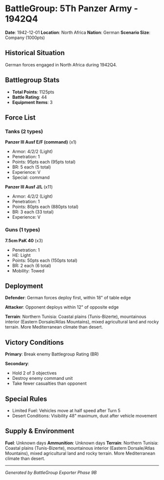 # BattleGroup: 5Th Panzer Army - 1942Q4

**Date**: 1942-12-01
**Location**: North Africa
**Nation**: German
**Scenario Size**: Company (1000pts)

## Historical Situation

German forces engaged in North Africa during 1942Q4.

## Battlegroup Stats

- **Total Points**: 1125pts
- **Battle Rating**: 44
- **Equipment Items**: 3

## Force List

### Tanks (2 types)

**Panzer III Ausf E/F (command)** (x1)
- Armor: 4/2/2 (Light)
- Penetration: 1
- Points: 95pts each (95pts total)
- BR: 5 each (5 total)
- Experience: V
- Special: command

**Panzer III Ausf J/L** (x11)
- Armor: 4/2/2 (Light)
- Penetration: 1
- Points: 80pts each (880pts total)
- BR: 3 each (33 total)
- Experience: V

### Guns (1 types)

**7.5cm PaK 40** (x3)
- Penetration: 1
- HE: Light
- Points: 50pts each (150pts total)
- BR: 2 each (6 total)
- Mobility: Towed


## Deployment

**Defender**: German forces deploy first, within 18" of table edge

**Attacker**: Opponent deploys within 12" of opposite edge

**Terrain**: Northern Tunisia: Coastal plains (Tunis-Bizerte), mountainous interior (Eastern Dorsale/Atlas Mountains), mixed agricultural land and rocky terrain. More Mediterranean climate than desert.

## Victory Conditions

**Primary**: Break enemy Battlegroup Rating (BR)

**Secondary**:
- Hold 2 of 3 objectives
- Destroy enemy command unit
- Take fewer casualties than opponent

## Special Rules

- Limited Fuel: Vehicles move at half speed after Turn 5
- Desert Conditions: Visibility 48" maximum, dust after vehicle movement

## Supply & Environment

**Fuel**: Unknown days
**Ammunition**: Unknown days
**Terrain**: Northern Tunisia: Coastal plains (Tunis-Bizerte), mountainous interior (Eastern Dorsale/Atlas Mountains), mixed agricultural land and rocky terrain. More Mediterranean climate than desert.

---

*Generated by BattleGroup Exporter Phase 9B*
